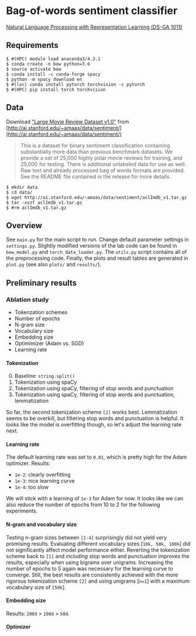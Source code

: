 # Bag-of-words sentiment classifier

[Natural Language Processing with Representation Learning (DS-GA 1011)](https://docs.google.com/document/d/1o0TTWocbkqPa9qsTCXnEFXf3NZzwZLLLSw7SSZmNla8/edit#)

## Requirements

```
$ #(HPC) module load anaconda3/4.3.1
$ conda create -n bow python=3.6
$ source activate bow
$ conda install -c conda-forge spacy
$ python -m spacy download en
$ #(loc) conda install pytorch torchvision -c pytorch
$ #(HPC) pip install torch torchvision
```

## Data

Download ["Large Movie Review Dataset v1.0"](http://ai.stanford.edu/~amaas/data/sentiment/aclImdb_v1.tar.gz) from [http://ai.stanford.edu/~amaas/data/sentiment/](http://ai.stanford.edu/~amaas/data/sentiment/)

> This is a dataset for binary sentiment classification containing substantially more data than previous benchmark datasets. We provide a set of 25,000 highly polar movie reviews for training, and 25,000 for testing. There is additional unlabeled data for use as well. Raw text and already processed bag of words formats are provided. See the README file contained in the release for more details.

```
$ mkdir data
$ cd data/
$ wget http://ai.stanford.edu/~amaas/data/sentiment/aclImdb_v1.tar.gz
$ tar -xvzf aclImdb_v1.tar.gz
$ #rm aclImdb_v1.tar.gz
```

## Overview

See `main.py` for the main script to run. Change default parameter settings in `settings.py`. Slightly modified versions of the lab code can be found in `bow_model.py` and `torch_data_loader.py`. The `utils.py` script contains all of the preprocessing code. Finally, the plots and result tables are generated in `plot.py` (see also `plots/` and `results/`).

## Preliminary results

### Ablation study

- Tokenzation schemes
- Number of epochs
- N-gram size
- Vocabulary size
- Embedding size
- Optimimizer (Adam vs. SGD)
- Learning rate

#### Tokenization

0. Baseline: `string.split()`
1. Tokenization using spaCy
2. Tokenization using spaCy, filtering of stop words and punctuation
3. Tokenization using spaCy, filtering of stop words and punctuation, lemmatization

So far, the second tokenization scheme `[2]` works best. Lemmatization seems to be overkill, but filtering stop words and punctuation is helpful. It looks like the model is overfitting though, so let's adjust the learning rate next.

####  Learning rate

The default learning rate was set to `0.01`, which is pretty high for the Adam optimizer. Results:
	
- `1e-2`: clearly overfitting
- `1e-3`: nice learning curve
- `1e-4`: too slow

We will stick with a learning of `1e-3` for Adam for now. It looks like we can also reduce the number of epochs from 10 to 2 for the following experiments.

####  N-gram and vocabulary size

Testing n-gram sizes between `[1-4]` surprisingly did not yield very promising results. Evaluating different vocabulary sizes [`10k, 50k, 100k`] did not significantly affect model performance either. Reverting the tokenization scheme back to `[1]` and _including_ stop words and punctuation improves the results, especially when using bigrams over unigrams. Increasing the number of epochs to 5 again was necessary for the learning curve to converge. Still, the best results are consistently achieved with the more rigorous tokenization scheme `[2]` and using unigrams [`n=1`] with a maximum vocabulary size of `[50k`].

#### Embedding size

Results: `200d` > `100d` > `50d`.

#### Optimizer
